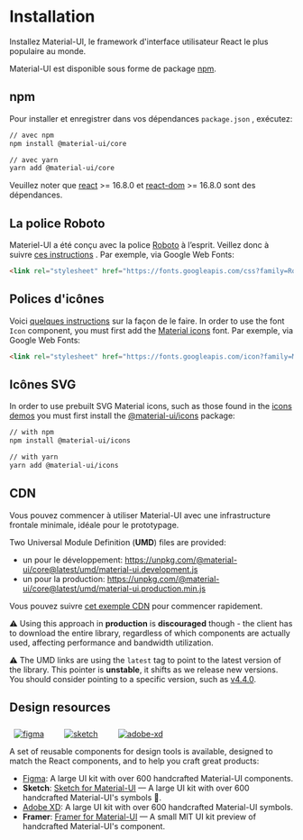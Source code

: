 # Installation

<p class="description">Installez Material-UI, le framework d'interface utilisateur React le plus populaire au monde.</p>

Material-UI est disponible sous forme de package [npm](https://www.npmjs.com/package/@material-ui/core).

## npm

Pour installer et enregistrer dans vos dépendances `package.json` , exécutez:

```sh
// avec npm
npm install @material-ui/core

// avec yarn
yarn add @material-ui/core
```

Veuillez noter que [react](https://www.npmjs.com/package/react) >= 16.8.0 et [react-dom](https://www.npmjs.com/package/react-dom) >= 16.8.0 sont des dépendances.

## La police Roboto

Materiel-UI a été conçu avec la police [Roboto](https://fonts.google.com/specimen/Roboto) à l’esprit. Veillez donc à suivre [ces instructions](/components/typography/#general) . Par exemple, via Google Web Fonts:

```html
<link rel="stylesheet" href="https://fonts.googleapis.com/css?family=Roboto:300,400,500,700&display=swap" />
```

## Polices d'icônes

Voici [quelques instructions](/components/icons/#font-icons) sur la façon de le faire. In order to use the font `Icon` component, you must first add the [Material icons](https://material.io/tools/icons/) font. Par exemple, via Google Web Fonts:

```html
<link rel="stylesheet" href="https://fonts.googleapis.com/icon?family=Material+Icons" />
```

## Icônes SVG

In order to use prebuilt SVG Material icons, such as those found in the [icons demos](/components/icons/) you must first install the [@material-ui/icons](https://www.npmjs.com/package/@material-ui/icons) package:

```sh
// with npm
npm install @material-ui/icons

// with yarn
yarn add @material-ui/icons
```

## CDN

Vous pouvez commencer à utiliser Material-UI avec une infrastructure frontale minimale, idéale pour le prototypage.

Two Universal Module Definition (**UMD**) files are provided:

- un pour le développement: https://unpkg.com/@material-ui/core@latest/umd/material-ui.development.js
- un pour la production: https://unpkg.com/@material-ui/core@latest/umd/material-ui.production.min.js

Vous pouvez suivre [cet exemple CDN](https://github.com/mui-org/material-ui/tree/master/examples/cdn) pour commencer rapidement.

⚠️ Using this approach in **production** is **discouraged** though - the client has to download the entire library, regardless of which components are actually used, affecting performance and bandwidth utilization.

⚠️ The UMD links are using the `latest` tag to point to the latest version of the library. This pointer is **unstable**, it shifts as we release new versions. You should consider pointing to a specific version, such as [v4.4.0](https://unpkg.com/@material-ui/core@4.4.0/umd/material-ui.development.js).

## Design resources

<a href="https://mui.com/store/items/figma-react/?utm_source=docs&utm_medium=referral&utm_campaign=installation-figma" style="margin-left: 8px; margin-top: 8px; display: inline-block;"><img src="/static/images/download-figma.svg" alt="figma" /></a>
<a href="https://mui.com/store/items/sketch-react/?utm_source=docs&utm_medium=referral&utm_campaign=installation-sketch" style="margin-left: 32px; margin-top: 8px; display: inline-block;"><img src="/static/images/download-sketch.svg" alt="sketch" /></a>
<a href="https://mui.com/store/items/adobe-xd-react/?utm_source=docs&utm_medium=referral&utm_campaign=installation-adobe-xd" style="margin-left: 32px; margin-top: 8px; display: inline-block;"><img src="/static/images/download-adobe-xd.svg" alt="adobe-xd" /></a>

A set of reusable components for design tools is available, designed to match the React components, and to help you craft great products:

- [Figma](https://mui.com/store/items/figma-react/?utm_source=docs&utm_medium=referral&utm_campaign=installation-figma): A large UI kit with over 600 handcrafted Material-UI components.
- <strong x-id="1">Sketch</strong>: [Sketch for Material-UI](https://mui.com/store/items/sketch-react/?utm_source=docs&utm_medium=referral&utm_campaign=installation-sketch) — A large UI kit with over 600 handcrafted Material-UI's symbols 💎.
- [Adobe XD](https://mui.com/store/items/adobe-xd-react/?utm_source=docs&utm_medium=referral&utm_campaign=installation-adobe-xd): A large UI kit with over 600 handcrafted Material-UI symbols.
- <strong x-id="1">Framer</strong>: [Framer for Material-UI](https://packages.framer.com/package/material-ui/material-ui) — A small MIT UI kit preview of handcrafted Material-UI's component.